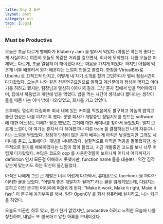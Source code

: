 ```yaml
---
title: Day 2 출근
layout: post
category: etc
tags: [Logs]
---
```

### Must be Productive

오늘은 조금 다르게 빵에다가 Bluberry Jam 을 발라서 먹었다 (아침은 먹는게 좋다는게 사실이다.) 여전히 오늘도 똑같은 거리를 걸으면서, 회사에 도착했다. 나름 오늘은 어제와는 다르게, 조금 열심히 더 해야겠다 라는 마음을 가지게 되었다. 하지만 아침에 먹은게 너무 배불러서 뭔가 배운다는 느낌이 안들고 졸렸다. 한참을 VirtualBox로 Ubuntu 로 끄적끄적 만지고, 어떻게 내 자기 소개를 할까 고민하다가 벌써 점심시간이 다가왔었다. 오늘은 나와 같은 전문연구요원으로 일하고 계신분에게 점심을 먹자고 이야기를 하려고 했지만, 팀장님과 열심히 이야기하길래. 그냥 혼자 집에서 밥을 먹어야겠다며, 집에서 볶음밥과 계란에 밥을 먹었다. 밥을 먹는 시간이 생각보다 짧다라는 생각이 들을 때쯤 나는 이미 밖에 나와있었고, 회사를 가고 있었다.

오후에도 열심히 다짐하며 회사 내에 있는 커피를 먹었음에도 불구하고 이놈의 밥먹고 졸린 현상은 나를 미치도록 했다. 분명 회사가 개발중인 정밀지도를 만드는 software 에 대한 어느정도 이해가 필요 했었고, 그거에 대한 세미나를 찾아서 들었었다. 웬지 모르게 느낌이, 아 여기는 혼자서 다 해야겠구나 따른 train 을 결정하는건 나의 자유구나 라는 느낌을 받았었다. 장점과 단점이 많은 혼자 배우는게 아직은 낯설었지만 그래도 세미나를 듣고, 노트에다가 개념을 써내려갔다. 실질적으로 아직은 적응을 잘못했지만, 실무적으로 뭔가를 해봐야겠다는 느낌이 많이 들었고, 지금 개발중인 코드를 보니 너무 어렵게 다가왔었다. 수많은 코드와 oop 를 사용한것들이 보이니까 어디서 어디까지가 definition 인지 모든걸 이해하지 못했지만, function name 들을 대충보니 약간 짐작같는게 맞는지도 하는 확신이 들긴들었다.

아직은 나에게 그런 큰 개발은 너무 어렵게 다가와서, 휴대폰으로 facebook 을 하다가 이러한 글을 보았다. "어떻게 좋은 개발자가 될까?"
라는 글을 읽게되었는데, 다읽지는 못하고 이런 문구만 머리쏙에 떠올리게 된다. "Make it work, Make it right, Make it fast" 이 문구에 동기부여를 해서, 일단 OpenCV 를 회사 컴퓨터에 설치하고, 나는 퇴근을 하였다.

오늘도 피곤한 하루 였고, 뭔가 한거 없었지만, productive 하려고 노력한 모습에 나를 칭찬하며, 내일도 또 행복하고 알찬 하루를 보내야겠다.
